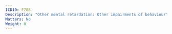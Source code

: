 ```yaml
---
ICD10: F788
Description: "Other mental retardation: Other impairments of behaviour"
Matters: No
Weight: 0
---
```

